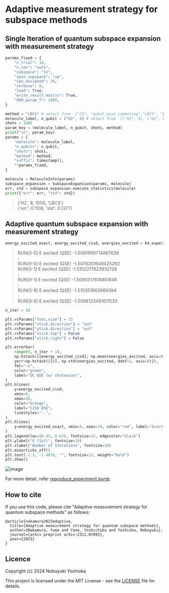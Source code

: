 # Adaptive measurement strategy for subspace methods

## Single Iteration of quantum subspace expansion with measurement strategy
```python
params_fixed = {
    "n_trial": 10,
    "n_lev": "auto",
    "subspace": "1n",
    "spin_supspace": "up",
    "cpu_assigned": 10,
    "verbose": 0,
    "load": True,
    "write_result_matrix": True,
    "OGM_param_T": 1000,
}

method = "LBCS" # select from  ["CS", "qubit_wise_commuting","LBCS", "DCS", "OGM", "naive_LBCS"]
molecule_label, n_qubit = ("H2", 8) # select from  [("H2", 4), ("H2", 8), ("LiH", 10)]
shots = 1000
param_key = (molecule_label, n_qubit, shots, method)
print("\n", param_key)
params = {
    "molecule": molecule_label,
    "n_qubits": n_qubit,
    "shots": shots,
    "method": method,
    "suffix": timestamp(),
    **params_fixed,
}

molecule = MoleculeInfo(params)
subspace_expansion = SubspaceExpansion(params, molecule)
err, std = subspace_expansion.execute_statistics(molecule)
print({"err": err, "std": std})
```

> ('H2', 8, 1000, 'LBCS')  
> {'err': 0.1108, 'std': 0.1377}


## Adaptive quantum subspace expansion with measurement strategy
```python
energy_excited_exact, energy_excited_cisd, energies_excited = h4_experiment.simulate_qse_convergence()
```

> RUN[0-0] E excited (QSE)  -1.5081996714867638  
> :  
> RUN[9-0] E excited (QSE)  -1.5076201649425292  
> RUN[0-1] E excited (QSE)  -1.5102217623932128  
> :  
> RUN[9-1] E excited (QSE)  -1.5090517618851846  
> :  
> RUN[0-9] E excited (QSE)  -1.510351863966394  
> :  
> RUN[9-9] E excited (QSE)  -1.5098123491611533

```python
n_iter = 10

plt.rcParams["font.size"] = 15
plt.rcParams["xtick.direction"] = "out"
plt.rcParams["ytick.direction"] = "out"
plt.rcParams["xtick.top"] = False
plt.rcParams["ytick.right"] = False

plt.errorbar(
    range(0, n_iter + 1),
    np.hstack([[energy_excited_cisd], np.mean(energies_excited, axis=0)]),
    yerr=np.hstack([[0], np.std(energies_excited, ddof=1, axis=0)]),
    fmt="-o",
    color="green",
    label="QC QSE (w/ shotnoise)",
)
plt.hlines(
    y=energy_excited_cisd,
    xmin=0,
    xmax=10,
    color="Orange",
    label="CISD QSE",
    linestyles="-.",
)
plt.hlines(
    y=energy_excited_exact, xmin=0, xmax=10, color="red", label="Exact", zorder=0
)
plt.legend(loc=(0.45, 0.63), fontsize=12, edgecolor="black")
plt.ylabel("E (1st)", fontsize=18)
plt.xlabel("Number of Iterations", fontsize=18)
plt.minorticks_off()
plt.text(-3.3, -1.4856, "", fontsize=15, weight="bold")
plt.show()
```
![image](https://github.com/YumaNK/adaptive-subspace/assets/19603134/c12000f6-df76-4ead-8c02-1d480717710b)


For more detail, refer [reproduce_experiment.ipynb](https://github.com/quantum-programming/adaptive-subspace/blob/main/reproduce_experiment.ipynb).

## How to cite
If you use this code, please cite "Adaptive measurement strategy for quantum subspace methods" as follows: 
```
@article{nakamura2023adaptive,
  title={Adaptive measurement strategy for quantum subspace methods},
  author={Nakamura, Yuma and Yano, Yoshichika and Yoshioka, Nobuyuki},
  journal={arXiv preprint arXiv:2311.07893},
  year={2023}
}
```

## Licence
Copyright (c) 2024 Nobuyuki Yoshioka

This project is licensed under the MIT License - see the [LICENSE](LICENSE) file for details.
